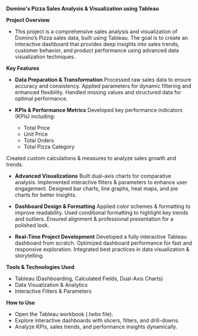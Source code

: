 **Domino's Pizza Sales Analysis & Visualization using Tableau**

**Project Overview**
- This project is a comprehensive sales analysis and visualization of Domino’s Pizza sales data, built using Tableau. The goal is to create an interactive dashboard that provides deep insights into sales trends, customer behavior, and product performance using advanced data visualization techniques.

**Key Features**
- **Data Preparation & Transformation**
Processed raw sales data to ensure accuracy and consistency.
Applied parameters for dynamic filtering and enhanced flexibility.
Handled missing values and structured data for optimal performance.

- **KPIs & Performance Metrics**
Developed key performance indicators (KPIs) including:
  - Total Price
  - Unit Price
  - Total Orders
  - Total Pizza Category
    
Created custom calculations & measures to analyze sales growth and trends.

- **Advanced Visualizations**
Built dual-axis charts for comparative analysis.
Implemented interactive filters & parameters to enhance user engagement.
Designed bar charts, line graphs, heat maps, and pie charts for better insights.

- **Dashboard Design & Formatting**
Applied color schemes & formatting to improve readability.
Used conditional formatting to highlight key trends and outliers.
Ensured alignment & professional presentation for a polished look.

- **Real-Time Project Development**
Developed a fully interactive Tableau dashboard from scratch.
Optimized dashboard performance for fast and responsive exploration.
Integrated best practices in data visualization & storytelling.

**Tools & Technologies Used**
- Tableau (Dashboarding, Calculated Fields, Dual-Axis Charts)
- Data Visualization & Analytics
- Interactive Filters & Parameters

**How to Use**
- Open the Tableau workbook (.twbx file).
- Explore interactive dashboards with slicers, filters, and drill-downs.
- Analyze KPIs, sales trends, and performance insights dynamically.
